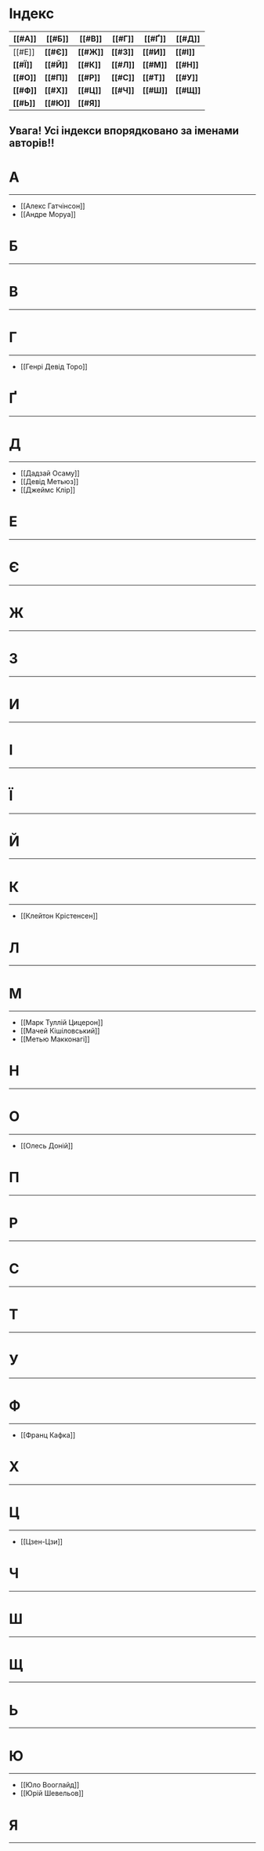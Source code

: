 # Індекс

| [[#А]]     | [[#Б]]     | [[#В]]     | [[#Г]]     | [[#Ґ]]     | [[#Д]]     |
| ---------- | ---------- | ---------- | ---------- | ---------- | ---------- |
| [[#Е]]     | **[[#Є]]** | **[[#Ж]]** | **[[#З]]** | **[[#И]]** | **[[#І]]** |
| **[[#Ї]]** | **[[#Й]]** | **[[#К]]** | **[[#Л]]** | **[[#М]]** | **[[#Н]]** |
| **[[#О]]** | **[[#П]]** | **[[#Р]]** | **[[#С]]** | **[[#Т]]** | **[[#У]]** |
| **[[#Ф]]** | **[[#Х]]** | **[[#Ц]]** | **[[#Ч]]** | **[[#Ш]]** | **[[#Щ]]** |
| **[[#Ь]]** | **[[#Ю]]** | **[[#Я]]** |            |            |            |
## Увага! Усі індекси впорядковано за іменами авторів!!
# А
---
- [[Алекс Гатчінсон]]
- [[Андре Моруа]]

# Б
---

# В
---

# Г
---
- [[Генрі Девід Торо]]

# Ґ
---

# Д
---
- [[Дадзай Осаму]]
- [[Девід Метьюз]]
- [[Джеймс Клір]]
# Е
---

# Є
---

# Ж
---

# З
---

# И
---

# І
---

# Ї
---

# Й
---

# К
---
- [[Клейтон Крістенсен]]
# Л
---

# М
---
 - [[Марк Туллій Цицерон]]
 - [[Мачей Кішіловський]]
 - [[Метью Макконагі]]
# Н
---

# О
---
- [[Олесь Доній]]
# П
---

# Р
---

# С
---

# Т
---

# У
---

# Ф
---
- [[Франц Кафка]]
# Х
---

# Ц
---
 - [[Цзен-Цзи]]
# Ч
---

# Ш
---

# Щ
---

# Ь
---

# Ю
---
 - [[Юло Вооглайд]]
 - [[Юрій Шевельов]]
# Я
---

